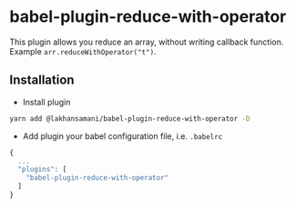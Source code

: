# babel-plugin-reduce-with-operator

This plugin allows you reduce an array, without writing callback function. Example `arr.reduceWithOperator("t")`.

## Installation

* Install plugin

```bash
yarn add @lakhansamani/babel-plugin-reduce-with-operator -D
```

* Add plugin your babel configuration file, i.e. `.babelrc`

```js
{
  ...
  "plugins": [
    "babel-plugin-reduce-with-operator"
  ]
}

```
